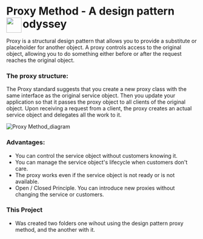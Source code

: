 # Proxy Method - A design pattern odyssey <img align="left" src="https://media.giphy.com/media/ZEUODEtQiUZWGg6IHR/giphy.gif" width="40"/>

Proxy is a structural design pattern that allows you to provide a substitute or placeholder for another object. A proxy controls access to the 
original object, allowing you to do something either before or after the request reaches the original object.

### The proxy structure:
The Proxy standard suggests that you create a new proxy class with the same interface as the original service object. 
Then you update your application so that it passes the proxy object to all clients of the original object. Upon receiving a request from a client, 
the proxy creates an actual service object and delegates all the work to it.

![Proxy Method_diagram](https://raw.github.com/MisaelKelviny/ProxyDesignPattern_Eng4/main/proxy.JPG)

### Advantages:
- You can control the service object without customers knowing it.
- You can manage the service object's lifecycle when customers don't care.
- The proxy works even if the service object is not ready or is not available.
- Open / Closed Principle. You can introduce new proxies without changing the service or customers.

### This Project
- Was created two folders one wihout using the design pattern proxy method, and the another with it. 
